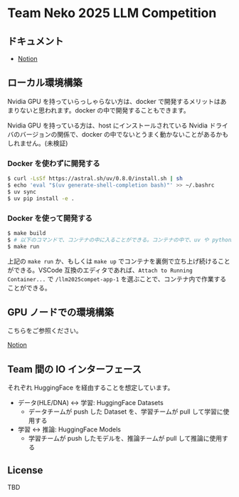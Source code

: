 # Team Neko 2025 LLM Competition

## ドキュメント

- [Notion](https://www.notion.so/Team-22a9dd6b4cc28015850dc9a4d2314393)

## ローカル環境構築

Nvidia GPU を持っていらっしゃらない方は、docker で開発するメリットはあまりないと思われます。docker の中で開発することもできます。

Nvidia GPU を持っている方は、host にインストールされている Nvidia ドライバのバージョンの関係で、docker の中でないとうまく動かないことがあるかもしれません。(未検証)

### Docker を使わずに開発する

```bash
$ curl -LsSf https://astral.sh/uv/0.8.0/install.sh | sh
$ echo 'eval "$(uv generate-shell-completion bash)"' >> ~/.bashrc
$ uv sync
$ uv pip install -e .
```

### Docker を使って開発する

```bash
$ make build
$ # 以下のコマンドで、コンテナの中に入ることができる。コンテナの中で、uv や python3 等のコマンドを実行することができる。
$ make run
```

上記の `make run` か、もしくは `make up` でコンテナを裏側で立ち上げ続けることができる。VSCode 互換のエディタであれば、`Attach to Running Container...` で `/llm2025compet-app-1` を選ぶことで、コンテナ内で作業することができる。

## GPU ノードでの環境構築

こちらをご参照ください。

[Notion](https://www.notion.so/2379dd6b4cc2803aac5eddbf87c7a436)

## Team 間の IO インターフェース

それぞれ HuggingFace を経由することを想定しています。

- データ(HLE/DNA) <-> 学習: HuggingFace Datasets
  - データチームが push した Dataset を、学習チームが pull して学習に使用する
- 学習 <-> 推論: HuggingFace Models
  - 学習チームが push したモデルを、推論チームが pull して推論に使用する

## License

TBD
